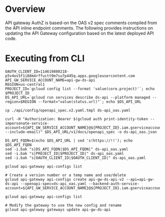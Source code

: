 # Overview

API gateway AuthZ is based-on the OAS v2 spec comments compiled from the API inline endpoint comments. The following provides instructions on updating the API Gateway configuration based on the latest deployed API code.

# Executing from CLI
```
OAUTH_CLIENT_ID=114619800218-p5v4os5f1i88m4rffuctt9m7su7p445q.apps.googleusercontent.com
API_GW_SERVICE_ACCOUNT_NAME=api-gw-ds-api
REGION=us-central1
PROJECT_ID=`gcloud config list --format 'value(core.project)'`; echo $PROJECT_ID
DS_API_URL=`gcloud run services describe ds-api --platform managed --region=$REGION --format="value(status.url)"`; echo $DS_API_URL

cp ./api/config/openapi_spec.v2.yaml.tmpl ds-api_oas.yaml

curl -H "Authorization: Bearer $(gcloud auth print-identity-token --impersonate-service-account=${API_GW_SERVICE_ACCOUNT_NAME}@${PROJECT_ID}.iam.gserviceaccount.com --include-email)" $DS_API_URL/v1/docs/openapi_spec -o ds-api_oas.json

DS_API_FQDN=$(echo $DS_API_URL | sed 's!https://!!'); echo $DS_API_FQDN
sed -i.bak "s|DS_API_FQDN|$DS_API_FQDN|" ds-api_oas.yaml
sed -i.bak "s|PROJECT_ID|$PROJECT_ID|" ds-api_oas.yaml
sed -i.bak "s|OAUTH_CLIENT_ID|$OAUTH_CLIENT_ID|" ds-api_oas.yaml

gcloud api-gateway api-configs list

# Create a version number or a temp name and use/delete
gcloud api-gateway api-configs create api-gw-ds-api-v2 --api=api-gw-ds-api --openapi-spec=ds-api_oas.yaml --backend-auth-service-account=${API_GW_SERVICE_ACCOUNT_NAME}@${PROJECT_ID}.iam.gserviceaccount.com

gcloud api-gateway api-configs list

# Modify the gateway to use the new config and rename
gcloud api-gateway gateways update api-gw-ds-api
```